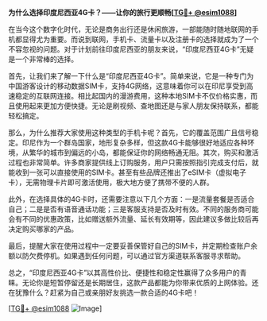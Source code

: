**为什么选择印度尼西亚4G卡？——让你的旅行更顺畅[[TG💪+ @esim1088](https://t.me/s/esim1088)]**

在当今这个数字化时代，无论是商务出行还是休闲旅游，一部能随时随地联网的手机都显得尤为重要。而说到联网，手机卡、流量卡以及注册卡的选择就成为了一个不容忽视的问题。对于计划前往印度尼西亚的朋友来说，“印度尼西亚4G卡”无疑是一个非常棒的选择。

首先，让我们来了解一下什么是“印度尼西亚4G卡”。简单来说，它是一种专门为中国游客设计的移动数据SIM卡，支持4G网络，这意味着你可以在印尼享受到高速稳定的互联网连接。相比起国内的漫游费用，这种本地SIM卡不仅价格实惠，而且使用起来更加方便快捷。无论是刷视频、查地图还是与家人朋友保持联系，都能轻松搞定。

那么，为什么推荐大家使用这种类型的手机卡呢？首先，它的覆盖范围广且信号稳定。印尼作为一个群岛国家，地形复杂多样，但这款4G卡能够很好地适应各种环境，从繁华的城市到偏远的小岛，都能保证你的网络畅通无阻。其次，购买和激活过程也非常简单。许多商家提供线上订购服务，用户只需按照指引完成支付后，就能收到一张可以直接使用的SIM卡。甚至有些品牌还推出了eSIM卡（虚拟电子卡），无需物理卡片即可激活使用，极大地方便了携带不便的人群。

此外，在选择具体的4G卡时，还需要注意以下几个方面：一是流量套餐是否适合自己；二是是否有语音通话功能；三是客服支持是否及时有效。不同的服务商可能会有不同的优惠政策，比如赠送额外流量、延长有效期等，因此建议多做比较后再决定购买哪家的产品。

最后，提醒大家在使用过程中一定要妥善保管好自己的SIM卡，并定期检查账户余额以防欠费停机。如果遇到任何问题，可以通过官方渠道联系客服寻求帮助。

总之，“印度尼西亚4G卡”以其高性价比、便捷性和稳定性赢得了众多用户的青睐。无论你是短暂停留还是长期居住，这款产品都能为你带来优质的上网体验。还在犹豫什么？赶紧为自己或亲朋好友挑选一款合适的4G卡吧！

[[TG💪+ @esim1088](https://t.me/s/esim1088) ![Image](https://i.postimg.cc/4NQfJmqS/Snipaste-2025-05-13-00-14-12.png)]